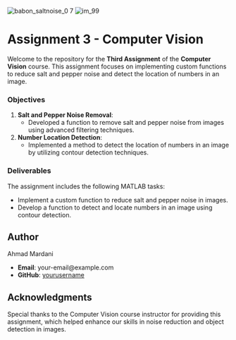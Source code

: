 ![babon_saltnoise_0 7](https://github.com/user-attachments/assets/d3f370f1-8132-4748-bce2-86e6f2cac6bb)
![im_99](https://github.com/user-attachments/assets/3196835e-ba23-4cb3-b8be-1bff93e3d71b)

<html lang="en">
<head>
<meta charset="UTF-8">
<meta name="viewport" content="width=device-width, initial-scale=1.0">
<!-- <title>Assignment 3 - Computer Vision</title> -->
</head>
<body>
<h1>Assignment 3 - Computer Vision</h1>
<p>Welcome to the repository for the <strong>Third Assignment</strong> of the <strong>Computer Vision</strong> course. This assignment focuses on implementing custom functions to reduce salt and pepper noise and detect the location of numbers in an image.</p>

<h3>Objectives</h3>
<ol>
<li><strong>Salt and Pepper Noise Removal</strong>:
<ul>
<li>Developed a function to remove salt and pepper noise from images using advanced filtering techniques.</li>
</ul>
</li>
<li><strong>Number Location Detection</strong>:
<ul>
<li>Implemented a method to detect the location of numbers in an image by utilizing contour detection techniques.</li>
</ul>
</li>
</ol>

<h3>Deliverables</h3>
<p>The assignment includes the following MATLAB tasks:</p>
<ul>
<li>Implement a custom function to reduce salt and pepper noise in images.</li>
<li>Develop a function to detect and locate numbers in an image using contour detection.</li>
</ul>

<h2>Author</h2>
<p>Ahmad Mardani</p>
<ul>
<li><strong>Email</strong>: your-email@example.com</li>
<li><strong>GitHub</strong>: <a href="https://github.com/yourusername">yourusername</a></li>
</ul>

<h2>Acknowledgments</h2>
<p>Special thanks to the Computer Vision course instructor for providing this assignment, which helped enhance our skills in noise reduction and object detection in images.</p>
</body>
</html>
